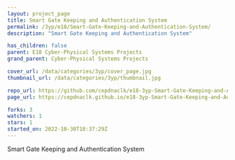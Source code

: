 ```yaml
---
layout: project_page
title: Smart Gate Keeping and Authentication System
permalink: /3yp/e18/Smart-Gate-Keeping-and-Authentication-System/
description: "Smart Gate Keeping and Authentication System"

has_children: false
parent: E18 Cyber-Physical Systems Projects
grand_parent: Cyber-Physical Systems Projects

cover_url: /data/categories/3yp/cover_page.jpg
thumbnail_url: /data/categories/3yp/thumbnail.jpg

repo_url: https://github.com/cepdnaclk/e18-3yp-Smart-Gate-Keeping-and-Authentication-System
page_url: https://cepdnaclk.github.io/e18-3yp-Smart-Gate-Keeping-and-Authentication-System

forks: 3
watchers: 1
stars: 1
started_on: 2022-10-30T18:37:29Z
---
```

Smart Gate Keeping and Authentication System

